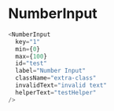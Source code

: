 # NumberInput

```javascript
<NumberInput
  key="1"
  min={0}
  max={100}
  id="test"
  label="Number Input"
  className="extra-class"
  invalidText="invalid text"
  helperText="testHelper"
/>
```
